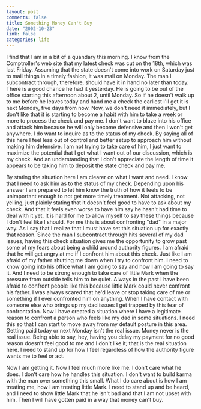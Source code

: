 ```yaml
--- 
layout: post
comments: false
title: Something Money Can't Buy
date: "2002-10-23"
link: false
categories: life
---
```

I find that I am in a bit of a quandary this morning. I know from the Comptroller's web site that my latest check was cut on the 18th, which was last Friday. Assuming that the state doesn't come into work on Saturday just to mail things in a timely fashion, it was mail on Monday. The man I subcontract through, therefore, should have it in hand no later than today. There is a good chance he had it yesterday. He is going to be out of the office starting this afternoon about 2, until Monday. So if he doesn't walk up to me before he leaves today and hand me a check the earliest I'll get it is next Monday, five days from now. Now, we don't need it immediately, but I don't like that it is starting to become a habit with him to take a week or more to process the check and pay me. I don't want to blaze into his office and attack him because he will only become defensive and then I won't get anywhere. I do want to inquire as to the status of my check. By saying all of this here I feel less out of control and better setup to approach him without making him defensive. I am not trying to take care of him, I just want to maximize the potential that I get what I want out of our discussion, which is my check. And an understanding that I don't appreciate the length of time it appears to be taking him to deposit the state check and pay me.

By stating the situation here I am clearer on what I want and need. I know that I need to ask him as to the status of my check. Depending upon his answer I am prepared to let him know the truth of how it feels to be unimportant enough to not get more timely treatment. Not attacking, not yelling, just plainly stating that it doesn't feel good to have to ask about my check. And that it feels even worse to have him say he hasn't had time to deal with it yet. It is hard for me to allow myself to say these things because I don't feel like I should. For me this is about confronting "dad" in a major way. As I say that I realize that I must have set this situation up for exactly that reason. Since the man I subcontract through hits several of my dad issues, having this check situation gives me the opportunity to grow past some of my fears about being a child around authority figures. I am afraid that he will get angry at me if I confront him about this check. Just like I am afraid of my father shutting me down when I try to confront him. I need to know going into his office what I am going to say and how I am going to say it. And I need to be strong enough to take care of little Mark when the pressure from outside tells him to be quiet. Always in the past I have been afraid to confront people like this because little Mark could never confront his father. I was always scared that he'd leave or stop taking care of me or something if I ever confronted him on anything. When I have contact with someone else who brings up my dad issues I get trapped by this fear of confrontation. Now I have created a situation where I have a legitimate reason to confront a person who feels like my dad in some situations. I need this so that I can start to move away from my default posture in this area. Getting paid today or next Monday isn't the real issue. Money never is the real issue. Being able to say, hey, having you delay my payment for no good reason doesn't feel good to me and I don't like it; that is the real situation here. I need to stand up for how I feel regardless of how the authority figure wants me to feel or act.

Now I am getting it. Now I feel much more like me. I don't care what he does. I don't care how he handles this situation. I don't want to build karma with the man over something this small. What I do care about is how I am treating me, how I am treating little Mark. I need to stand up and be heard, and I need to show little Mark that he isn't bad and that I am not upset with him. Then I will have gotten paid in a way that money can't buy.
